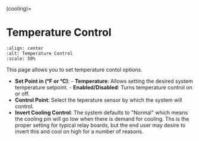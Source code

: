 (cooling)=

# Temperature Control

```{image} control.png
:align: center
:alt: Temperature Control
:scale: 50%
```

This page allows you to set temperature contol options.

- **Set Point in (°F or °C)**:
  \- **Temperature**: Allows setting the desired system temperature setpoint.
  \- **Enabled/Disabled**: Turns temperature control on or off.
- **Control Point**: Select the teperature sensor by which the system will control.
- **Invert Cooling Control**: The system defaults to "Normal" which means the cooling pin will go low when there is demand for cooling.  Ths is the proper setting for typical relay boards, but the end user may desire to invert this and cool on high for a number of reasons.
